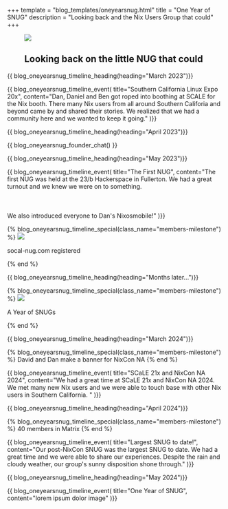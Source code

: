 +++
template = "blog_templates/oneyearsnug.html"
title = "One Year of SNUG"
description = "Looking back and the Nix Users Group that could"
+++

<figure class="snug-oneyear-banner">
<img src="/blog/one-year-snug/banner.png">

<h2 class="title font-preston-one">Looking back on the little NUG that could</h2>
</figure>

<div class="timeline">
<div class="timeline-content content">

{{ blog_oneyearsnug_timeline_heading(heading="March 2023")}}

{{ blog_oneyearsnug_timeline_event(
    title="Southern California Linux Expo 20x", 
    content="Dan, Daniel and Ben got roped into boothing at SCALE for the Nix booth. There many Nix users from all around Southern Califoria and beyond came by and shared their stories. We realized that we had a community here and we wanted to keep it going."
)}}

{{ blog_oneyearsnug_timeline_heading(heading="April 2023")}}

{{ blog_oneyearsnug_founder_chat() }}

{{ blog_oneyearsnug_timeline_heading(heading="May 2023")}}

{{ blog_oneyearsnug_timeline_event(
    title="The First NUG", 
    content="The first NUG was held at the 23/b Hackerspace in Fullerton. We had a great turnout and we knew we were on to something. 
    <br>   
    <br>   
    We also introduced everyone to Dan's Nixosmobile!"
)}}

{% blog_oneyearsnug_timeline_special(class_name="members-milestone") %}
<img src="/blog/one-year-snug/internet.jpg">

<p>socal-nug.com registered</p>
{% end %}

{{ blog_oneyearsnug_timeline_heading(heading="Months later...")}}

{% blog_oneyearsnug_timeline_special(class_name="members-milestone") %}
<img src="/blog/one-year-snug/snug-memories.jpg">
<p>A Year of SNUGs</p>
{% end %}

{{ blog_oneyearsnug_timeline_heading(heading="March 2024")}}

{% blog_oneyearsnug_timeline_special(class_name="members-milestone") %}
David and Dan make a banner for NixCon NA
{% end %}

{{ blog_oneyearsnug_timeline_event(
    title="SCaLE 21x and NixCon NA 2024", 
    content="We had a great time at SCaLE 21x and NixCon NA 2024. We met many new Nix users and we 
    were able to touch base with other Nix users in Southern California.
    "
)}}


{{ blog_oneyearsnug_timeline_heading(heading="April 2024")}}

{% blog_oneyearsnug_timeline_special(class_name="members-milestone") %}
    <span class="count">40</span>
    <span class="word">members in Matrix</span>
{% end %}

{{ blog_oneyearsnug_timeline_event(
    title="Largest SNUG to date!", 
    content="Our post-NixCon SNUG was the largest SNUG to date. We had a great time and we were able to share our experiences. Despite the rain and cloudy weather, our group's sunny disposition shone through."
)}}

{{ blog_oneyearsnug_timeline_heading(heading="May 2024")}}

{{ blog_oneyearsnug_timeline_event(
    title="One Year of SNUG", 
    content="lorem ipsum dolor image"
)}}


</div>
</div>